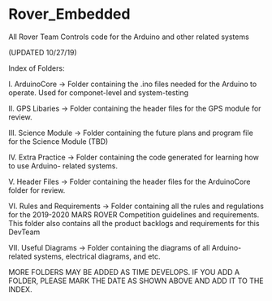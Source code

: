 # Rover_Embedded
All Rover Team Controls code for the Arduino and other related systems


(UPDATED 10/27/19)


Index of Folders:

I.  ArduinoCore 
  -> Folder containing the .ino files needed for the Arduino to operate. 
     Used for componet-level and system-testing

II. GPS Libaries
  -> Folder containing the header files for the GPS module for review.
  
III. Science Module
  -> Folder containing the future plans and program file for the Science Module (TBD)
  
IV. Extra Practice
  -> Folder containing the code generated for learning how to use Arduino-
     related systems.
     
V. Header Files
  -> Folder containing the header files for the ArduinoCore folder for review.
  
VI. Rules and Requirements
  -> Folder containing all the rules and regulations for the 2019-2020 
     MARS ROVER Competition guidelines and requirements. This folder also
     contains all the product backlogs and requirements for this DevTeam
     
VII. Useful Diagrams
  -> Folder containing the diagrams of all Arduino-related systems, 
     electrical diagrams, and etc. 
     
     
MORE FOLDERS MAY BE ADDED AS TIME DEVELOPS. IF YOU ADD A FOLDER, PLEASE MARK THE DATE AS SHOWN ABOVE
AND ADD IT TO THE INDEX. 



  
